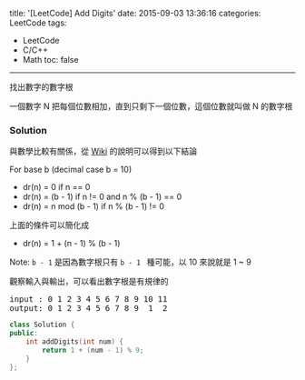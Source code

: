 title: '[LeetCode] Add Digits'
date: 2015-09-03 13:36:16
categories: LeetCode
tags:
- LeetCode
- C/C++
- Math
toc: false
---

找出數字的數字根

<!-- more -->

一個數字 N 把每個位數相加，直到只剩下一個位數，這個位數就叫做 N 的數字根

### Solution

與數學比較有關係，從 [Wiki](https://en.wikipedia.org/wiki/Digital_root) 的說明可以得到以下結論

For base b (decimal case b = 10)
* dr(n) = 0 if n == 0
* dr(n) = (b - 1) if n != 0 and n % (b - 1) == 0
* dr(n) = n mod (b - 1) if n % (b - 1) != 0

上面的條件可以簡化成

* dr(n) = 1 + (n - 1) % (b - 1)

Note: `b - 1` 是因為數字根只有 `b - 1 ` 種可能，以 10 來說就是 1 ~ 9

觀察輸入與輸出，可以看出數字根是有規律的

<pre>
input : 0 1 2 3 4 5 6 7 8 9 10 11
output: 0 1 2 3 4 5 6 7 8 9  1  2
</pre>

```c++
class Solution {
public:
    int addDigits(int num) {
        return 1 + (num - 1) % 9;
    }
};
```
